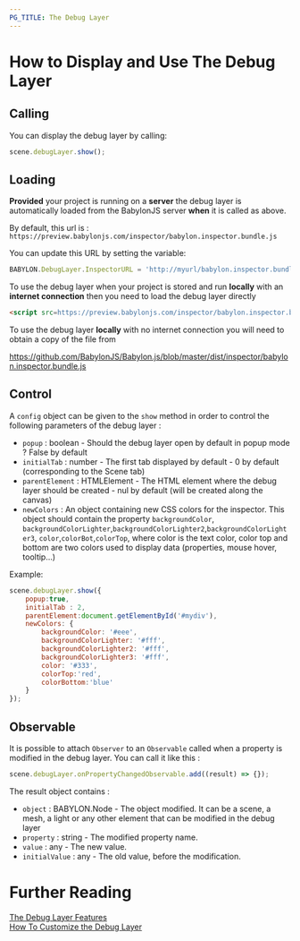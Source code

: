 ```yaml
---
PG_TITLE: The Debug Layer
---
```


# How to Display and Use The Debug Layer

## Calling

You can display the debug layer by calling:

```javascript
scene.debugLayer.show();
```

## Loading

**Provided** your project is running on a **server** the debug layer is automatically loaded from the BabylonJS server **when** it is called as above. 

By default, this url is : `https://preview.babylonjs.com/inspector/babylon.inspector.bundle.js`

You can update this URL by setting the variable:

```javascript
BABYLON.DebugLayer.InspectorURL = 'http://myurl/babylon.inspector.bundle.js';
```

To use the debug layer when your project is stored and run **locally** with an **internet connection** then you need to load the debug layer directly

```html
<script src=https://preview.babylonjs.com/inspector/babylon.inspector.bundle.js></script>
```

To use the debug layer **locally** with no internet connection you will need to obtain a copy of the file from

https://github.com/BabylonJS/Babylon.js/blob/master/dist/inspector/babylon.inspector.bundle.js


## Control

A `config` object can be given to the `show` method in order to control the following parameters of the debug layer : 
* `popup` : boolean - Should the debug layer open by default in popup mode ? False by default
* `initialTab` : number - The first tab displayed by default - 0 by default (corresponding to the Scene tab)
* `parentElement` : HTMLElement - The HTML element where the debug layer should be created - nul by default (will be created along the canvas)
* `newColors` : An object containing new CSS colors for the inspector. This object should contain the property `backgroundColor`, `backgroundColorLighter`,`backgroundColorLighter2`,`backgroundColorLighter3`, `color`,`colorBot`,`colorTop`, where color is the text color, color top and bottom are two colors used to display data (properties, mouse hover, tooltip...)

Example:
```javascript
scene.debugLayer.show({
    popup:true, 
    initialTab : 2, 
    parentElement:document.getElementById('#mydiv'),
    newColors: {
        backgroundColor: '#eee',
        backgroundColorLighter: '#fff',
        backgroundColorLighter2: '#fff',
        backgroundColorLighter3: '#fff',
        color: '#333',
        colorTop:'red', 
        colorBottom:'blue'
    }
});
```

## Observable

It is possible to attach `Observer` to an `Observable` called when a property is modified in the debug layer.
You can call it like this :
```javascript
scene.debugLayer.onPropertyChangedObservable.add((result) => {});
```
The result object contains :
* `object` : BABYLON.Node - The object modified. It can be a scene, a mesh, a light or any other element that can be modified in the debug layer
* `property` : string - The modified property name.
* `value` : any - The new value.
* `initialValue` : any - The old value, before the modification.

# Further Reading

[The Debug Layer Features](/features/playground_debuglayer)  
[How To Customize the Debug Layer](/How_To/customize_debug_layer)  
